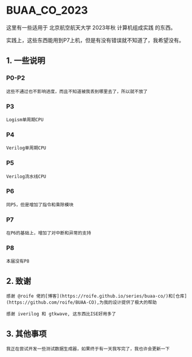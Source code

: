 # BUAA_CO_2023
这里有一些适用于 北京航空航天大学 2023年秋 计算机组成实践 的东西。

实践上，这些东西能用到P7上机，但是有没有错误就不知道了，我希望没有。
## 1. 一些说明
### P0-P2 
    这些不通过也不影响进度，而且不知道被我丢到哪里去了，所以就不放了
### P3
    Logism单周期CPU
### P4
    Verilog单周期CPU
### P5
    Verilog流水线CPU
### P6
    同P5，但是增加了指令和乘除模块
### P7
    在P6的基础上，增加了对中断和异常的支持
### P8
    本届没有P8
## 2. 致谢
    感谢 @roife 佬的[博客](https://roife.github.io/series/buaa-co/)和[仓库](https://github.com/roife/BUAA-CO),为我的设计提供了极大的帮助

    感谢 iverilog 和 gtkwave, 这东西比ISE好用多了
## 3. 其他事项
    我正在尝试开发一些测试数据生成器，如果终于有一天我写完了，我也许会更新一下